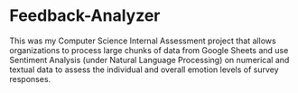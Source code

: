 # Feedback-Analyzer
This was my Computer Science Internal Assessment project that allows organizations to process large chunks of data from Google Sheets and use Sentiment Analysis (under Natural Language Processing) on numerical and textual data to assess the individual and overall emotion levels of survey responses.
